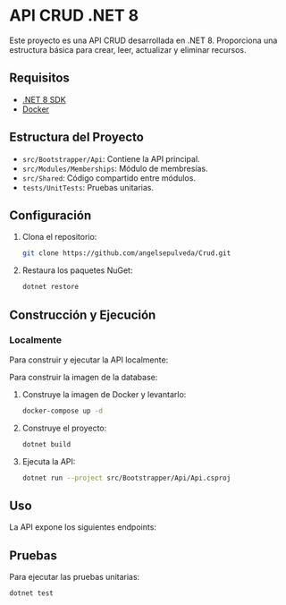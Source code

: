 # API CRUD .NET 8

Este proyecto es una API CRUD desarrollada en .NET 8. Proporciona una estructura básica para crear, leer, actualizar y eliminar recursos.

## Requisitos

- [.NET 8 SDK](https://dotnet.microsoft.com/download/dotnet/8.0)
- [Docker](https://www.docker.com/get-started)

## Estructura del Proyecto

- `src/Bootstrapper/Api`: Contiene la API principal.
- `src/Modules/Memberships`: Módulo de membresías.
- `src/Shared`: Código compartido entre módulos.
- `tests/UnitTests`: Pruebas unitarias.

## Configuración

1. Clona el repositorio:
    ```sh
    git clone https://github.com/angelsepulveda/Crud.git
    ```

2. Restaura los paquetes NuGet:
    ```sh
    dotnet restore
    ```

## Construcción y Ejecución

### Localmente

Para construir y ejecutar la API localmente:

Para construir la imagen de la database:

1. Construye la imagen de Docker y levantarlo:
    ```sh
    docker-compose up -d
    ```
2. Construye el proyecto:
    ```sh
    dotnet build
    ```

3. Ejecuta la API:
    ```sh
    dotnet run --project src/Bootstrapper/Api/Api.csproj
    ```

## Uso

La API expone los siguientes endpoints:

## Pruebas

Para ejecutar las pruebas unitarias:

```sh
dotnet test